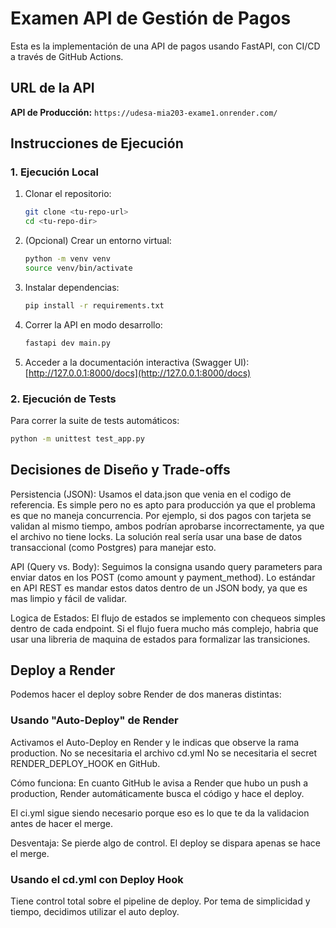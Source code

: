 # Examen API de Gestión de Pagos

Esta es la implementación de una API de pagos usando FastAPI, con CI/CD a través de GitHub Actions.

## URL de la API

**API de Producción:** `https://udesa-mia203-exame1.onrender.com/`

## Instrucciones de Ejecución

### 1. Ejecución Local

1.  Clonar el repositorio:
    ```bash
    git clone <tu-repo-url>
    cd <tu-repo-dir>
    ```
2.  (Opcional) Crear un entorno virtual:
    ```bash
    python -m venv venv
    source venv/bin/activate
    ```
3.  Instalar dependencias:
    ```bash
    pip install -r requirements.txt
    ```
4.  Correr la API en modo desarrollo:
    ```bash
    fastapi dev main.py
    ```
5.  Acceder a la documentación interactiva (Swagger UI):
    [http://127.0.0.1:8000/docs](http://127.0.0.1:8000/docs)

### 2. Ejecución de Tests

Para correr la suite de tests automáticos:

```bash
python -m unittest test_app.py
```


## Decisiones de Diseño y Trade-offs

Persistencia (JSON): Usamos el data.json que venia en el codigo de referencia. Es simple pero no es apto para producción ya que el problema es que no maneja concurrencia. Por ejemplo, si dos pagos con tarjeta se validan al mismo tiempo, ambos podrían aprobarse incorrectamente, ya que el archivo no tiene locks. La solución real sería usar una base de datos transaccional (como Postgres) para manejar esto. 

API (Query vs. Body): Seguimos la consigna usando query parameters para enviar datos en los POST (como amount y payment_method). Lo estándar en API REST es mandar estos datos dentro de un JSON body, ya que es mas limpio y fácil de validar.

Logica de Estados: El flujo de estados se implemento con chequeos simples dentro de cada endpoint. Si el flujo fuera mucho más complejo, habria que usar una libreria de maquina de estados para formalizar las transiciones.


## Deploy a Render

Podemos hacer el deploy sobre Render de dos maneras distintas:

### Usando "Auto-Deploy" de Render

Activamos el Auto-Deploy en Render y le indicas que observe la rama production.
No se necesitaria el archivo cd.yml
No se necesitaria el secret RENDER_DEPLOY_HOOK en GitHub.

Cómo funciona: En cuanto GitHub le avisa a Render que hubo un push a production, Render automáticamente busca el código y hace el deploy.

El ci.yml sigue siendo necesario porque eso es lo que te da la validacion antes de hacer el merge.   

Desventaja: Se pierde algo de  control. El deploy se dispara apenas se hace el merge.

### Usando el cd.yml con Deploy Hook

Tiene control total sobre el pipeline de deploy. Por tema de simplicidad y tiempo, decidimos utilizar el auto deploy.


